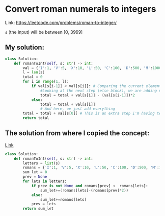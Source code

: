 # Convert roman numerals to integers

Link: https://leetcode.com/problems/roman-to-integer/

`s` (the input) will be between [0, 3999]

## My solution:

```python
class Solution:
    def romanToInt(self, s: str) -> int:
        val = {'I':1, 'V':5, 'X':10, 'L':50, 'C':100, 'D':500, 'M':1000}
        l = len(s)
        total = 0
        for i in range(1, l):
            if val[s[i-1]] < val[s[i]]: # Comparing the current element with the previous element
                #Looking at the next step (else block), we are adding val[s[i-1]], so we need to subtract twice.
                total = total + val[s[i]] - (val[s[i-1]])*2             
            else:
                total = total + val[s[i]]
                # And here, we just add everything
        total = total + val[s[0]] # This is an extra step I'm having to do because I'm looping in range(1, l), without which the loop terminates (if i=0, s[i-1] doesn't exist).
        return total
```

## The solution from where I copied the concept:

[Link](https://leetcode.com/problems/roman-to-integer/discuss/1298123/Python3-Super-fast-than-99)

```python
class Solution:
    def romanToInt(self, s: str) -> int:
        letters = list(s)
        romans = {'I':1, 'V':5, 'X':10, 'L':50, 'C':100, 'D':500, 'M':1000}
        sum_let = 0
        prev = None
        for lets in letters:
            if prev is not None and romans[prev] <  romans[lets]:
                sum_let+=(romans[lets]-(romans[prev]*2))
            else:
                sum_let+=romans[lets]
            prev = lets
        return sum_let
```
